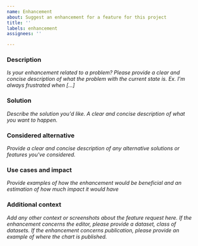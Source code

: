 ```yaml
---
name: Enhancement
about: Suggest an enhancement for a feature for this project
title: ''
labels: enhancement
assignees: ''

---
```


### Description
_Is your enhancement related to a problem? Please provide a clear and
concise description of what the problem with the current state is. Ex. I'm
always frustrated when [...]_

### Solution
_Describe the solution you'd like. A clear and concise description of what you
want to happen._

### Considered alternative
_Provide a clear and concise description of any alternative solutions or features you've considered._

### Use cases and impact
_Provide examples of how the enhancement would be beneficial and an estimation of how much impact it would have_

### Additional context
_Add any other context or screenshots about the feature request here. If the enhancement concerns the editor, please provide a dataset, class of datasets. If the enhancement concerns publication, please provide an example of where the chart is published._
